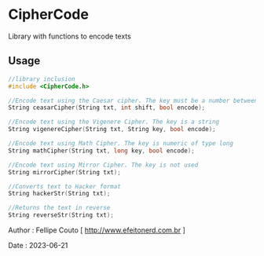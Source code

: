 # CipherCode
Library with functions to encode texts

## Usage

```c++
//library inclusion
#include <CipherCode.h>

//Encode text using the Caesar cipher. The key must be a number between 1 and 25
String ceasarCipher(String txt, int shift, bool encode);

//Encode text using the Vigenere Cipher. The key is a string
String vigenereCipher(String txt, String key, bool encode);

//Encode text using Math Cipher. The key is numeric of type long
String mathCipher(String txt, long key, bool encode);

//Encode text using Mirror Cipher. The key is not used
String mirrorCipher(String txt);

//Converts text to Hacker format
String hackerStr(String txt);

//Returns the text in reverse
String reverseStr(String txt);
```

Author : Fellipe Couto [ http://www.efeitonerd.com.br ]

Date : 2023-06-21
